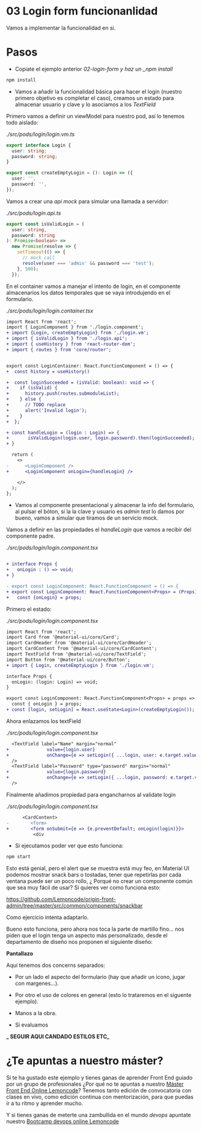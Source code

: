 # 03 Login form funcionanlidad

Vamos a implementar la funcionalidad en si.

# Pasos

- Copiate el ejemplo anterior _02-login-form y haz un \_npm install_

```bash
npm install
```

- Vamos a añadir la funcionalidad básica para hacer el login (nuestro primero objetivo es completar el caso), creamos un estado para almacenar usuario y clave
  y lo asociamos a los _TextField_

Primero vamos a definir un viewModel para nuestro pod, así lo tenemos todo aislado:

_./src/pods/login/login.vm.ts_

```ts
export interface Login {
  user: string;
  password: string;
}

export const createEmptyLogin = (): Login => ({
  user: '',
  password: '',
});
```

Vamos a crear una _api mock_ para simular una llamada a servidor:

_./src/pods/login.api.ts_

```ts
export const isValidLogin = (
  user: string,
  password: string
): Promise<boolean> =>
  new Promise(resolve => {
    setTimeout(() => {
      // mock call
      resolve(user === 'admin' && password === 'test');
    }, 500);
  });
```

En el container vamos a manejar el intento de login, en el componente
almacenarios los datos temporales que se vaya introdujendo en el formulario.

_./src/pods/login/login.container.tsx_

```diff
import React from 'react';
import { LoginComponent } from './login.component';
+ import {Login, createEmptyLogin} from './login.vm';
+ import { isValidLogin } from './login.api';
+ import { useHistory } from 'react-router-dom';
+ import { routes } from 'core/router';


export const LoginContainer: React.FunctionComponent = () => {
+  const history = useHistory()

+  const loginSucceeded = (isValid: boolean): void => {
+    if (isValid) {
+      history.push(routes.submoduleList);
+    } else {
+      // TODO replace
+      alert('Invalid login');
+    }
+  };

+ const handleLogin = (login : Login) => {
+       isValidLogin(login.user, login.password).then(loginSucceeded);
+ }

  return (
    <>
-      <LoginComponent />
+      <LoginComponent onLogin={handleLogin} />

    </>
  );
};
```

- Vamos al componente presentacional y almacenar la info del formulario, al pulsar el bóton, si la la clave y usuario es _admin_ _test_ lo damos por bueno,
  vamos a simular que tiramos de un servicio mock.

Vamos a definir en las propiedades el _handleLogin_ que vamos a recibir del componente padre.

_./src/pods/login/login.component.tsx_

```diff

+ interface Props {
+   onLogin : () => void;
+ }

- export const LoginComponent: React.FunctionComponent = () => {
+ export const LoginComponent: React.FunctionComponent<Props> = (Props) => {
+   const {onLogin} = props;
```

Primero el estado:

_./src/pods/login/login.component.tsx_

```diff
import React from 'react';
import Card from '@material-ui/core/Card';
import CardHeader from '@material-ui/core/CardHeader';
import CardContent from '@material-ui/core/CardContent';
import TextField from '@material-ui/core/TextField';
import Button from '@material-ui/core/Button';
+ import { Login, createEmptyLogin } from './login.vm';

interface Props {
  onLogin: (login: Login) => void;
}

export const LoginComponent: React.FunctionComponent<Props> = props => {
  const { onLogin } = props;
+ const [login, setLogin] = React.useState<Login>(createEmptyLogin());
```

Ahora enlazamos los textField

_./src/pods/login/login.component.tsx_

```diff
  <TextField label="Name" margin="normal"
+              value={login.user}
+              onChange={e => setLogin({ ...login, user: e.target.value })}
  />
  <TextField label="Password" type="password" margin="normal"
+              value={login.password}
+              onChange={e => setLogin({ ...login, password: e.target.value })}
  />
```

Finalmente añadimos propiedad para engancharnos al validate login

_./src/pods/login/login.component.tsx_

```diff
      <CardContent>
-        <form>
+        <form onSubmit={e => {e.preventDefault; onLogin(login)}}>
          <div
```

- Si ejecutamos poder ver que esto funciona:

```bash
npm start
```

Esto está genial, pero el alert que se muestra está muy feo, en Material UI
podemos mostrar snack bars o tostadas, tener que repetirlas por cada ventana
puede ser un poco rollo, ¿ Porqué no crear un componente común que sea
muy fácil de usar? Si quieres ver como funciona esto:

https://github.com/Lemoncode/origin-front-admin/tree/master/src/common/components/snackbar

Como ejercicio intenta adaptarlo.

Bueno esto funciona, pero ahora nos toca la parte de martillo fino... nos piden que el login tenga un aspecto más personalizado, desde el departamento de diseño nos proponen el siguiente diseño:

**Pantallazo**

Aquí tenemos dos concerns separados:

- Por un lado el aspecto del formulario (hay que añadir un icono, jugar con margenes...).
- Por otro el uso de colores en general (esto lo trataremos en el siguente
  ejemplo).

- Manos a la obra.

- Si evaluamos

**_ SEGUIR AQUI CANDADO ESTILOS ETC_**

# ¿Te apuntas a nuestro máster?

Si te ha gustado este ejemplo y tienes ganas de aprender Front End
guiado por un grupo de profesionales ¿Por qué no te apuntas a
nuestro [Máster Front End Online Lemoncode](https://lemoncode.net/master-frontend#inicio-banner)? Tenemos tanto edición de convocatoria
con clases en vivo, como edición continua con mentorización, para
que puedas ir a tu ritmo y aprender mucho.

Y si tienes ganas de meterte una zambullida en el mundo _devops_
apuntate nuestro [Bootcamp devops online Lemoncode](https://lemoncode.net/bootcamp-devops#bootcamp-devops/inicio)

